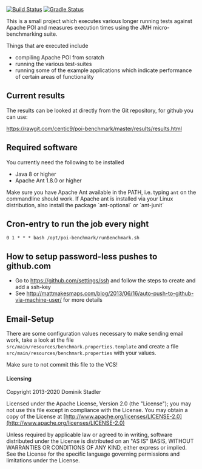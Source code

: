 [![Build Status](https://travis-ci.org/centic9/poi-benchmark.svg)](https://travis-ci.org/centic9/poi-benchmark) [![Gradle Status](https://gradleupdate.appspot.com/centic9/poi-benchmark/status.svg?branch=master)](https://gradleupdate.appspot.com/centic9/poi-benchmark/status)

This is a small project which executes various longer running
tests against Apache POI and measures execution times using
the JMH micro-benchmarking suite.

Things that are executed include

* compiling Apache POI from scratch
* running the various test-suites
* running some of the example applications which
indicate performance of certain areas of functionality

## Current results

The results can be looked at directly from the Git repository, for github you can use:

https://rawgit.com/centic9/poi-benchmark/master/results/results.html

## Required software

You currently need the following to be installed
* Java 8 or higher
* Apache Ant 1.8.0 or higher

Make sure you have Apache Ant available in the PATH, i.e. typing `ant` on the commandline should work.
If Apache ant is installed via your Linux distribution, also install the package ´ant-optional´ or ´ant-junit´

## Cron-entry to run the job every night

    0 1 * * * bash /opt/poi-benchmark/runBenchmark.sh

## How to setup password-less pushes to github.com

* Go to https://github.com/settings/ssh and follow the steps to create and add a ssh-key
* See http://mattmakesmaps.com/blog/2013/06/16/auto-push-to-github-via-machine-user/ for more details

## Email-Setup

There are some configuration values necessary to make sending email work, take a look
at the file `src/main/resources/benchmark.properties.template` and create a file 
`src/main/resources/benchmark.properties` with your values.

Make sure to not commit this file to the VCS!

#### Licensing

   Copyright 2013-2020 Dominik Stadler

   Licensed under the Apache License, Version 2.0 (the "License");
   you may not use this file except in compliance with the License.
   You may obtain a copy of the License at [http://www.apache.org/licenses/LICENSE-2.0](http://www.apache.org/licenses/LICENSE-2.0)

   Unless required by applicable law or agreed to in writing, software
   distributed under the License is distributed on an "AS IS" BASIS,
   WITHOUT WARRANTIES OR CONDITIONS OF ANY KIND, either express or implied.
   See the License for the specific language governing permissions and
   limitations under the License.
